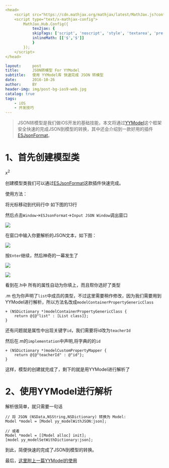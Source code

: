 ```yaml
---
<head>
    <script src="https://cdn.mathjax.org/mathjax/latest/MathJax.js?config=TeX-AMS-MML_HTMLorMML" type="text/javascript"></script>
    <script type="text/x-mathjax-config">
        MathJax.Hub.Config({
            tex2jax: {
            skipTags: ['script', 'noscript', 'style', 'textarea', 'pre'],
            inlineMath: [['$','$']]
            }
        });
    </script>
</head>

layout:     post
title:      JSON转模型 For YYModel
subtitle:   使用 YYModel库 快速完成 JSON 转模型
date:       2016-10-26
author:     BY
header-img: img/post-bg-ios9-web.jpg
catalog: true
tags:
    - iOS
    - 开发技巧
---
```


>JSON转模型是我们做iOS开发的基础技能，本文将通过[YYModel](https://github.com/ibireme/YYModel)这个框架安全快速的完成JSON到模型的转换，其中还会介绍到一款好用的插件[ESJsonFormat](https://github.com/EnjoySR/ESJsonFormat-Xcode)。

# 1、首先创建模型类

$x^2$

创建模型类我们可以通过[ESJsonFormat](https://github.com/EnjoySR/ESJsonFormat-Xcode)这款插件快速完成。

使用方法：

将光标移动到代码行中 如下图的13行

然后点击`Window`->`ESJsonFormat`->`Input JSON Window`调出窗口


![](http://ww1.sinaimg.cn/large/006y8lVagw1f95tr49ed7j30no0csdir.jpg)

在窗口中输入你要解析的JSON文本，如下图：

![](http://ww4.sinaimg.cn/large/006y8lVagw1f97s13l4b9j30jv0e8dhp.jpg)

按`Enter`继续，然后神奇的一幕发生了

![](http://ww3.sinaimg.cn/large/006y8lVagw1f97s46k95tj30k30dydj9.jpg)

![](http://ww1.sinaimg.cn/large/006y8lVagw1f97s6yp9hmj30iw0b840m.jpg)

看到在.h中 所有的属性自动为你填上，而且帮你选好了类型

.m 也为你声明了`list`中成员的类型，不过这里需要稍作修改，因为我们需要用到YYModel进行解析，所以方法名改成`modelContainerPropertyGenericClass`

```
+ (NSDictionary *)modelContainerPropertyGenericClass {
    return @{@"list" : [List class]};
}

```

还有问题就是属性中出现关键字`id`，我们需要将id改为`teacherId`

然后在.m的`implementation`中声明,将字典的的`id`

```
+ (NSDictionary *)modelCustomPropertyMapper {
    return @{@"teacherId" : @"id"};
}
```

这样，模型的创建就完成了，剩下的就是用YYModel进行解析了

# 2、使用YYModel进行解析

解析很简单，就只需要一句话

```
// 将 JSON (NSData,NSString,NSDictionary) 转换为 Model:
Model *model = [Model yy_modelWithJSON:json];

// 或者
Model *model = [[Model alloc] init];
[model yy_modelSetWithDictionary:json];

```

到此，简便快速的完成了JSON到模型的转换。


最后，[这里附上一篇YYModel的使用](http://www.jianshu.com/p/25e678fa43d3)
